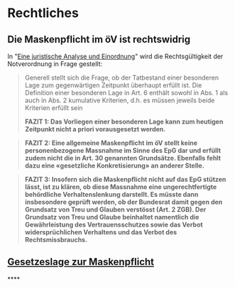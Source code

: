 # Rechtliches

## Die Maskenpflicht im öV ist rechtswidrig

In "[Eine juristische Analyse und Einordnung](https://corona-transition.org/die-maskenpflicht-im-ov-ist-rechtswidrig)" wird die Rechtsgültigkeit der Notverordnung in Frage gestellt:

> Generell stellt sich die Frage, ob der Tatbestand einer besonderen Lage zum gegenwärtigen Zeitpunkt überhaupt erfüllt ist. Die Definition einer besonderen Lage in Art. 6 enthält sowohl in Abs. 1 als auch in Abs. 2 kumulative Kriterien, d.h. es müssen jeweils beide Kriterien erfüllt sein
>
> **FAZIT 1: Das Vorliegen einer besonderen Lage kann zum heutigen Zeitpunkt nicht a priori vorausgesetzt werden.**

> **FAZIT 2: Eine allgemeine Maskenpflicht im öV stellt keine personenbezogene Massnahme im Sinne des EpG dar und erfüllt zudem nicht die in Art. 30 genannten Grundsätze. Ebenfalls fehlt dazu eine «gesetzliche Konkretisierung» an anderer Stelle.**

> **FAZIT 3: Insofern sich die Maskenpflicht nicht auf das EpG stützen lässt, ist zu klären, ob diese Massnahme eine ungerechtfertigte behördliche Verhaltenslenkung darstellt. Es müsste dann insbesondere geprüft werden, ob der Bundesrat damit gegen den Grundsatz von Treu und Glauben verstösst \(Art. 2 ZGB\). Der Grundsatz von Treu und Glaube beinhaltet namentlich die Gewährleistung des Vertrauensschutzes sowie das Verbot widersprüchlichen Verhaltens und das Verbot des Rechtsmissbrauchs.**

## [Gesetzeslage zur Maskenpflicht](https://github.com/ohnemaske/ohnemaske/raw/master/.gitbook/assets/raschein_maskenpflicht.pdf)

\*\*\*\*

